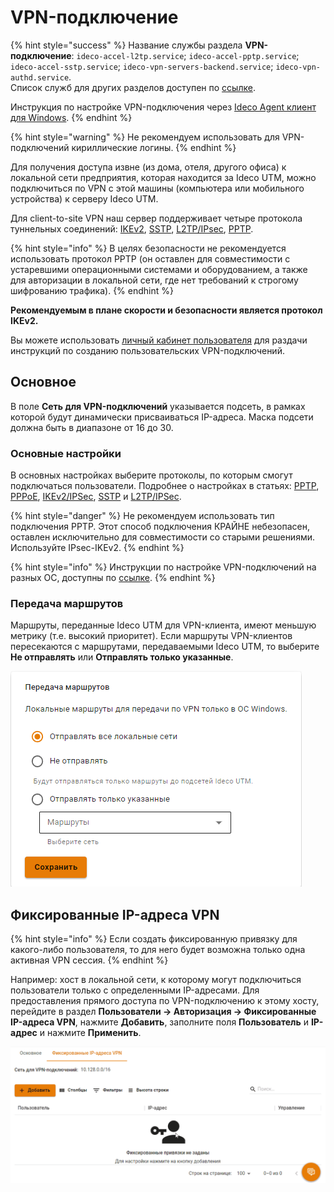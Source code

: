 # VPN-подключение

{% hint style="success" %}
Название службы раздела **VPN-подключение**: `ideco-accel-l2tp.service`; `ideco-accel-pptp.service`; `ideco-accel-sstp.service`; `ideco-vpn-servers-backend.service`; `ideco-vpn-authd.service`. \
Список служб для других разделов доступен по [ссылке](../../../server-management/terminal.md).

Инструкция по настройке VPN-подключения через [Ideco Agent клиент для Windows](../../ideco-agent.md).
{% endhint %}

{% hint style="warning" %}
Не рекомендуем использовать для VPN-подключений кириллические логины.
{% endhint %}

Для получения доступа извне (из дома, отеля, другого офиса) к локальной сети предприятия, которая находится за Ideco UTM, можно подключиться по VPN с этой машины (компьютера или мобильного устройства) к серверу Ideco UTM.

Для client-to-site VPN наш сервер поддерживает четыре протокола туннельных соединений: [IKEv2](ipsec-ikev2.md), [SSTP](sstp.md), [L2TP/IPsec](l2tp-ipsec.md), [PPTP](pptp.md).

{% hint style="info" %}
В целях безопасности не рекомендуется использовать протокол PPTP (он оставлен для совместимости с устаревшими операционными системами и оборудованием, а также для авторизации в локальной сети, где нет требований к строгому шифрованию трафика).
{% endhint %}

**Рекомендуемым в плане скорости и безопасности является протокол IKEv2.**

Вы можете использовать [личный кабинет пользователя](user-lk.md) для раздачи инструкций по созданию пользовательских VPN-подключений.

## Основное

В поле **Сеть для VPN-подключений** указывается подсеть, в рамках которой будут динамически присваиваться IP-адреса. Маска подсети должна быть в диапазоне от 16 до 30.

### Основные настройки

В основных настройках выберите протоколы, по которым смогут подключаться пользователи. Подробнее о настройках в статьях: [PPTP](pptp.md), [PPPoE](pppoe.md), [IKEv2/IPSec](ipsec-ikev2.md), [SSTP](sstp.md) и [L2TP/IPSec](l2tp-ipsec.md).

{% hint style="danger" %}
Не рекомендуем использовать тип подключения PPTP. Этот способ подключения КРАЙНЕ небезопасен, оставлен исключительно для совместимости со старыми решениями. Используйте IPsec-IKEv2.
{% endhint %}

{% hint style="info" %}
Инструкции по настройке VPN-подключений на разных ОС, доступны по [ссылке](../../../../recipes/popular-recipes/README.md).
{% endhint %}

### Передача маршрутов

Маршруты, переданные Ideco UTM для VPN-клиента, имеют меньшую метрику (т.е. высокий приоритет). Если маршруты VPN-клиентов пересекаются с маршрутами, передаваемыми Ideco UTM, то выберите **Не отправлять** или **Отправлять только указанные**.

![](../../../../.gitbook/assets/vpn1.png)

## Фиксированные IP-адреса VPN

{% hint style="info" %}
Если создать фиксированную привязку для какого-либо пользователя, то для него будет возможна только одна активная VPN сессия.
{% endhint %}

Например: хост в локальной сети, к которому могут подключиться пользователи только с определенными IP-адресами. Для предоставления прямого доступа по VPN-подключению к этому хосту, перейдите в раздел **Пользователи -> Авторизация -> Фиксированные IP-адреса VPN**, нажмите **Добавить**, заполните поля **Пользователь** и **IP-адрес** и нажмите **Применить**.

![](../../../../.gitbook/assets/vpn.gif)